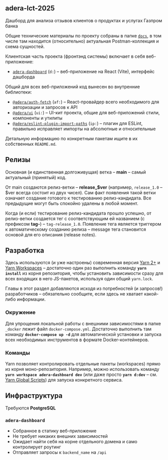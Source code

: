 ## adera-lct-2025

Дашборд для анализа отзывов клиентов о продуктах и услугах Газпром банка

Общие технические материалы по проекту собраны в папке [`docs`](docs),
в том числе там находится (относительно) актуальная Postman-коллекция и схема сущностей.

Клиентская часть проекта (фронтэнд системы) включает в себя веб-приложение:

- [`adera-dashboard`](packages/frontend/adera-dashboard) (`d:`) – веб-приложение на React (Vite), интерфейс дашборда

Общий для всех веб-приложений код вынесен во внутренние библиотеки:

- [`@adera/auth-fetch`](packages/frontend/lib/auth-fetch) (`af:`) – React-провайдер всего необходимого для авторизации и запросов к API
- [`@adera/ui`](packages/frontend/lib/ui) (`ui:`) – UI-кит проекта, общие для веб-приложений стили, компоненты и утилиты
- [`@adera/eslint-plugin-import-paths`](packages/frontend/lib/eslint-plugin-import-paths) (`ip:`) – плагин для ESLint, правильно исправляет импорты на абсолютные и относительные

Детальную информацию по конкретным пакетам ищите в их собственных `README.md`.

## Релизы

Основная (и единственная долгоживущая) ветка – **main** – самый актуальный (принятый) код.

От main создаются релиз-ветки – **release\_\$ver** (например, `release_1.0` – $ver всегда состоит из двух чисел).
Сам факт появления такой ветки означает создание готового к тестированию релиз-кандидата.
Все предыдущие могут быть спокойно удалены в любой момент.

Когда (и если) тестирование релиз-кандидата прошло успешно,
от релиз-ветки создается тег с соответствующим ей названием (с префиксом **tag-**) – `tag-release_1.0`.
Появление тега является триггером к автоматическому созданию релиза –
message тега становится основой для его описания (release notes).

## Разработка

Здесь используются (и уже настроены) современная версия [Yarn 2+](https://yarnpkg.com/getting-started/migration) и [Yarn Workspaces](https://yarnpkg.com/features/workspaces) –
достаточно один раз выполнить команду **`yarn install`** из корня репозитория,
чтобы установить зависимости сразу для всех входящих в него JS-пакетов, используя один общий `yarn.lock`.

Главы в этот раздел добавляются исходя из потребностей (и запросов!) разработчиков –
обязательно сообщите, если здесь не хватает какой-либо информации.

### Окружение

Для упрощения локальной работы с внешними зависимостями в папке `_docker` лежит файл `docker-compose.yml`.
Достаточно выполнить там команду **`docker-compose up -d`**
для автоматической установки и запуска всех необходимых инструментов в формате Docker-контейнеров.

### Команды

Yarn позволяет контролировать отдельные пакеты (workspaces) прямо из корня моно-репозитория.
Например, можно использовать команду **`yarn workspace adera-dashboard dev`**
(или даже просто **`yarn d:dev`** – см. [Yarn Global Scripts](https://yarnpkg.com/features/workspaces#global-scripts))
для запуска конкретного сервиса.

## Инфраструктура

Требуются **PostgreSQL**

### `adera-dashboard`

- Собранное в статику веб-приложение
- Не требует никаких внешних зависимостей
- Ожидает найти себя на корне отдельного домена и само контролирует роутинг
- Отправляет запросы к `backend_name` на `/api`
